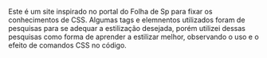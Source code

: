 Este é um site inspirado no portal do Folha de Sp para fixar os conhecimentos de CSS. 
Algumas tags e elemnentos utilizados foram de pesquisas para se adequar a estilização desejada, porém utilizei dessas pesquisas como forma de aprender a estilizar melhor, observando o uso e o efeito de comandos CSS no código.
